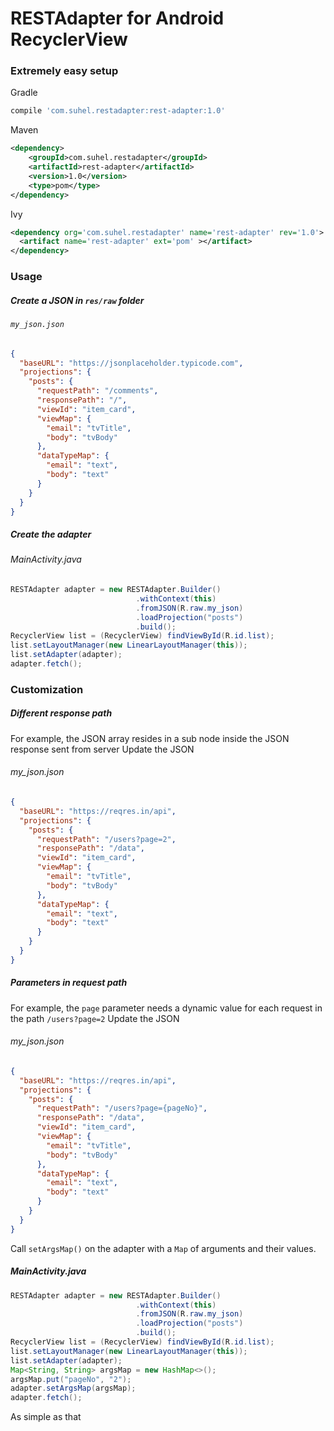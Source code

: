 # RESTAdapter for Android RecyclerView
### Extremely easy setup
Gradle
```gradle
compile 'com.suhel.restadapter:rest-adapter:1.0'
```
Maven
```xml
<dependency>
    <groupId>com.suhel.restadapter</groupId>
    <artifactId>rest-adapter</artifactId>
    <version>1.0</version>
    <type>pom</type>
</dependency>
```
Ivy
```xml
<dependency org='com.suhel.restadapter' name='rest-adapter' rev='1.0'>
  <artifact name='rest-adapter' ext='pom' ></artifact>
</dependency>
```
### Usage
##### Create a JSON in `res/raw` folder
###### `my_json.json`
```json
{
  "baseURL": "https://jsonplaceholder.typicode.com",
  "projections": {
    "posts": {
      "requestPath": "/comments",
      "responsePath": "/",
      "viewId": "item_card",
      "viewMap": {
        "email": "tvTitle",
        "body": "tvBody"
      },
      "dataTypeMap": {
        "email": "text",
        "body": "text"
      }
    }
  }
}
```
##### Create the adapter
###### MainActivity.java
```java
RESTAdapter adapter = new RESTAdapter.Builder()
                            .withContext(this)
                            .fromJSON(R.raw.my_json)
                            .loadProjection("posts")
                            .build();
RecyclerView list = (RecyclerView) findViewById(R.id.list);
list.setLayoutManager(new LinearLayoutManager(this));
list.setAdapter(adapter);
adapter.fetch();
```
### Customization
##### Different response path
For example, the JSON array resides in a sub node inside the JSON response sent from server
Update the JSON
###### my_json.json
```json
{
  "baseURL": "https://reqres.in/api",
  "projections": {
    "posts": {
      "requestPath": "/users?page=2",
      "responsePath": "/data",
      "viewId": "item_card",
      "viewMap": {
        "email": "tvTitle",
        "body": "tvBody"
      },
      "dataTypeMap": {
        "email": "text",
        "body": "text"
      }
    }
  }
}
```
##### Parameters in request path
For example, the `page` parameter needs a dynamic value for each request in the path `/users?page=2`
Update the JSON
###### my_json.json
```json
{
  "baseURL": "https://reqres.in/api",
  "projections": {
    "posts": {
      "requestPath": "/users?page={pageNo}",
      "responsePath": "/data",
      "viewId": "item_card",
      "viewMap": {
        "email": "tvTitle",
        "body": "tvBody"
      },
      "dataTypeMap": {
        "email": "text",
        "body": "text"
      }
    }
  }
}
```
Call `setArgsMap()` on the adapter with a `Map` of arguments and their values.
##### MainActivity.java
```java
RESTAdapter adapter = new RESTAdapter.Builder()
                            .withContext(this)
                            .fromJSON(R.raw.my_json)
                            .loadProjection("posts")
                            .build();
RecyclerView list = (RecyclerView) findViewById(R.id.list);
list.setLayoutManager(new LinearLayoutManager(this));
list.setAdapter(adapter);
Map<String, String> argsMap = new HashMap<>();
argsMap.put("pageNo", "2");
adapter.setArgsMap(argsMap);
adapter.fetch();
```
As simple as that
